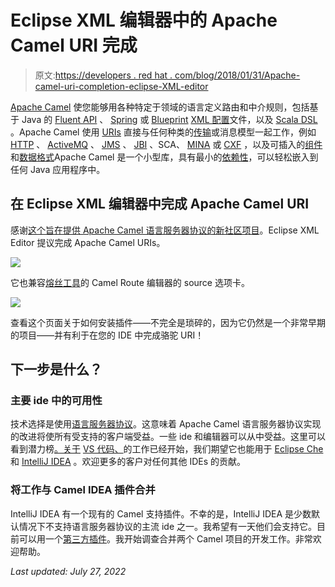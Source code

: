 # Eclipse XML 编辑器中的 Apache Camel URI 完成

> 原文:[https://developers . red hat . com/blog/2018/01/31/Apache-camel-uri-completion-eclipse-XML-editor](https://developers.redhat.com/blog/2018/01/31/apache-camel-uri-completion-eclipse-xml-editor)

[Apache Camel](http://camel.apache.org/) 使您能够用各种特定于领域的语言定义路由和中介规则，包括基于 Java 的 [Fluent API](http://camel.apache.org/dsl.html) 、 [Spring](http://camel.apache.org/spring.html) 或 [Blueprint](http://camel.apache.org/using-osgi-blueprint-with-camel.html) [XML 配置](http://camel.apache.org/xml-configuration.html)文件，以及 [Scala DSL](http://camel.apache.org/scala-dsl.html) 。Apache Camel 使用 [URIs](http://camel.apache.org/uris.html) 直接与任何种类的[传输](http://camel.apache.org/transport.html)或消息模型一起工作，例如 [HTTP](http://camel.apache.org/http.html) 、 [ActiveMQ](http://camel.apache.org/activemq.html) 、 [JMS](http://camel.apache.org/jms.html) 、 [JBI](http://camel.apache.org/jbi.html) 、SCA、 [MINA](http://camel.apache.org/mina.html) 或 [CXF](http://camel.apache.org/cxf.html) ，以及可插入的[组件](http://camel.apache.org/components.html)和[数据格式](http://camel.apache.org/data-format.html)Apache Camel 是一个小型库，具有最小的[依赖性](http://camel.apache.org/what-are-the-dependencies.html)，可以轻松嵌入到任何 Java 应用程序中。

## 在 Eclipse XML 编辑器中完成 Apache Camel URI

感谢[这个旨在提供 Apache Camel 语言服务器协议的新社区项目](https://github.com/lhein/camel-language-server)。Eclipse XML Editor 提议完成 Apache Camel URIs。

![](../Images/aad8681b0d9fd6b0b38fca7126c80289.png)

它也兼容[熔丝工具](https://tools.jboss.org/features/fusetools.html)的 Camel Route 编辑器的 source 选项卡。

![](../Images/e852ff4a190813d13bb013fbe42b12c0.png)

查看这个页面关于如何安装插件——不完全是琐碎的，因为它仍然是一个非常早期的项目——并有利于在您的 IDE 中完成骆驼 URI！

## 下一步是什么？

### 主要 ide 中的可用性

技术选择是使用[语言服务器协议](https://github.com/Microsoft/language-server-protocol)。这意味着 Apache Camel 语言服务器协议实现的改进将使所有受支持的客户端受益。一些 ide 和编辑器可以从中受益。这里可以看到潜力榜[。关于](https://microsoft.github.io/language-server-protocol/implementors/tools/) [VS 代码、](https://code.visualstudio.com/)的工作已经开始，我们期望它也能用于 [Eclipse Che](https://www.eclipse.org/che/) 和 [IntelliJ IDEA](https://www.jetbrains.com/idea/) 。欢迎更多的客户对任何其他 IDEs 的贡献。

### 将工作与 Camel IDEA 插件合并

IntelliJ IDEA 有一个现有的 Camel 支持插件。不幸的是，IntelliJ IDEA 是少数默认情况下不支持语言服务器协议的主流 ide 之一。我希望有一天他们会支持它。目前可以用一个[第三方插件](https://plugins.jetbrains.com/plugin/10209-lsp-support)。我开始调查合并两个 Camel 项目的开发工作。非常欢迎帮助。

*Last updated: July 27, 2022*